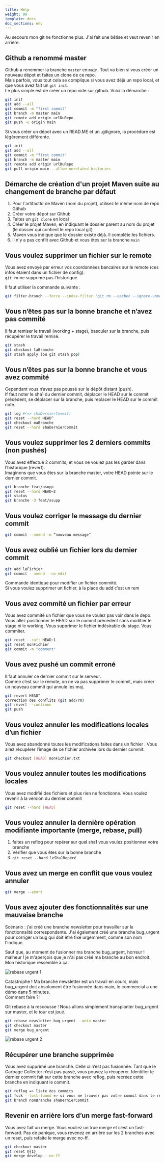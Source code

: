 ```yaml
---
title: Help
weight: 99
template: docs
doc_sections: env
---
```


Au secours mon git ne fonctionne plus. J'ai fait une bêtise et veut revenir en arrière.  

## Github a renommé master

Github a renommer la branche `master` en `main`.
Tout va bien si vous créer un nouveau dépot et faites un clone de ce repo.  
Mais parfois, vous tout cela se complique si vous avez déjà un repo local, et que vous avez fait un `git init`.  
Le plus simple est de créer un repo vide sur github. Voici la démarche :

```sh
git init
git add --all
git commit -m "first commit"
git branch -m master main
git remote add origin urlDuRepo
git push -u origin main
```

Si vous créer un dépot avec un READ.ME et un .gitignore, la procédure est légèrement différente.

```sh
git init
git add --all
git commit -m "first commit"
git branch -m master main
git remote add origin urlDuRepo
git pull origin main --allow-unrelated-histories
```

## Démarche de création d'un projet Maven suite au changement de branche par défaut

1. Pour l'artifactId de Maven (nom du projet), utilisez le même nom de repo Github
1. Créer votre dépot sur Github
1. Faites un `git clone` en local
1. Créer le projet Maven, en indiquant le dossier parent au nom du projet (le dossier qui contient le repo local git)
1. Maven vous indique que le dossier existe déjà. Il complète les fichiers.
1. il n'y a pas conflit avec Github et vous êtes sur la branche `main`

## Vous voulez supprimer un fichier sur le remote

Vous avez envoyé par erreur vos coordonnées bancaires sur le remote (ces infos étaient dans un fichier de config).  
`git rm` ne supprime pas l'historique.

Il faut utiliser la commande suivante :  

```sh
git filter-branch --force --index-filter 'git rm --cached --ignore-unmatch monFichier' \ --prune-empty --tag-name-filter cat -- --all
```

## Vous n’êtes pas sur la bonne branche et n’avez pas commité

Il faut remiser le travail (working + stage), basculer sur la branche, puis récupérer le travail remisé.

```sh
git stash
git checkout laBranche
git stash apply (ou git stash pop)
```

## Vous n’êtes pas sur la bonne branche et vous avez commité

Cependant vous n’avez pas poussé sur le dépôt distant (push).  
If faut noter le sha1 du dernier commit, déplacer le HEAD sur le commit précédent, se déplacer sur la branche, puis replacer le HEAD sur le commit noté.

```sh
git log #(=> shaDernierCommit)
git reset --hard HEAD^
git checkout maBranche
git reset --hard shaDernierCommit
```

## Vous voulez supprimer les 2 derniers commits (non pushés)

Vous avez effectué 2 commits, et vous ne voulez pas les garder dans l’historique (revert).  
Imaginons que vous êtes sur la branche master, votre HEAD pointe sur le dernier commit.

```sh
git branche feat/asupp
git reset --hard HEAD~2
git status
git branche -D feat/asupp
```

## Vous voulez corriger le message du dernier commit

```sh
git commit --amend -m “nouveau message”
```

## Vous avez oublié un fichier lors du dernier commit

```sh
git add leFichier
git commit --amend --no-edit
```

Commande identique pour modifier un fichier commité.  
Si vous voulez supprimer un fichier, à la place du add c’est un rem

## Vous avez commité un fichier par erreur

Vous avez commité un fichier que vous ne voulez pas voir dans le depo.  
Vous allez positionner le HEAD sur le commit précédent sans modifier le stage ni le working. Vous supprimer le fichier indésirable du stage. Vous commiter.

```sh
git reset --soft HEAD~1
git reset monFichier
git commit -m "comment"
```

## Vous avez pushé un commit erroné

Il faut annuler ce dernier commit sur le serveur.  
Comme c’est sur le remote, on ne va pas supprimer le commit, mais créer un nouveau commit qui annule les maj.

```sh
git revert HEAD^
correction des conflits (git add/rm)
git revert --continue
git push
```

## Vous voulez annuler les modifications locales d’un fichier

Vous avez abandonné toutes les modifications faites dans un fichier . Vous allez récupérer l’image de ce fichier archivée lors du dernier commit.  

```sh
git checkout [HEAD] monFichier.txt
```

## Vous voulez annuler toutes les modifications locales

Vous avez modifié des fichiers et plus rien ne fonctionne. Vous voulez revenir à la version du dernier commit

```sh
git reset --hard [HEAD]
```

## Vous voulez annuler la dernière opération modifiante importante (merge, rebase, pull)

1. faites un reflog pour repérer sur quel sha1 vous voulez positionner votre branche
1. Vérifier que vous êtes sur la bonne branche
1. `git reset --hard leSha1Repéré`

## Vous avez un merge en conflit que vous voulez annuler

```sh
git merge --abort
```

## Vous avez ajouter des fonctionnalités sur une mauvaise branche

Scénario : j'ai créé une branche newsletter pour travailler sur la fonctionnalité correspondante. J'ai également créé une branche bug_urgent pour corriger un bug qui doit être fixé urgemment, comme son nom l'indique.

Sauf que, au moment de fusionner ma branche bug_urgent, horreur ! malheur ! je m'aperçois que je n'ai pas créé ma branche au bon endroit. Mon historique ressemble à ça.  

![rebase urgent 1](rebase_urgent1.svg)

Catastrophe ! Ma branche newsletter est un travail en cours, mais bug_urgent doit absolument être fusionnée dans main, le commercial a une démo dans 5 minutes.  
Comment faire ?!

Git rebase à la rescousse ! Nous allons simplement transplanter bug_urgent sur master, et le tour est joué.

```sh
git rebase newsletter bug_urgent --onto master
git checkout master
git merge bug_urgent
```

![rebase urgent 2](rebase_urgent2.svg)

## Récupérer une branche supprimée

Vous avez supprimé une branche. Celle ci n’est pas fusionnée. Tant que le Garbage Collector n’est pas passé, vous pouvez la récupérer. Identifier le dernier commit fait sur cette branche avec reflog, puis recréez cette branche en indiquant le commit.

```sh
git reflog => liste des commits
git fsck --lost-found => si vous ne trouver pas votre commit dans le reflog
git branch nomBranche shaDernierCommit
```

## Revenir en arrière lors d’un merge fast-forward

Vous avez fait un merge. Vous vouliez un true merge et c’est un fast-forward. Pas de panique, vous revenez en arrière sur les 2 branches avec un reset, puis refaite le merge avec no-ff.

```sh
git checkout master
git reset @{1}
git merge develop --no-ff
```
